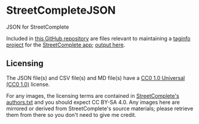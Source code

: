 # StreetCompleteJSON
JSON for StreetComplete

Included in [this GitHub repository](https://github.com/goldfndr/StreetCompleteJSON) are files relevant to maintaining a [taginfo project](https://taginfo.openstreetmap.org/projects) for the [StreetComplete app](https://github.com/westnordost/StreetComplete); [output here](https://taginfo.openstreetmap.org/projects/streetcomplete).

## Licensing
The JSON file(s) and CSV file(s) and MD file(s) have a [CC0 1.0 Universal (CC0 1.0)](https://creativecommons.org/publicdomain/zero/1.0/) license.

For any images, the licensing terms are contained in [StreetComplete's authors.txt](https://github.com/westnordost/StreetComplete/blob/master/res/authors.txt) and you should expect CC BY-SA 4.0. Any images here are mirrored or derived from StreetComplete's source materials; please retrieve them from there so you don't need to give me credit.
